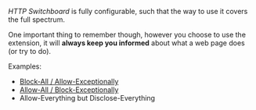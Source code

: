 _HTTP Switchboard_ is fully configurable, such that the way to use it covers the full spectrum.

One important thing to remember though, however you choose to use the extension, it will **always keep you informed** about what a web page does (or try to do).

Examples:

- [Block-All / Allow-Exceptionally](/gorhill/httpswitchboard/wiki/How-to-use-HTTP-Switchboard:-Two-opposing-views#the-block-allallow-exceptionally-approach)
- [Allow-All / Block-Exceptionally](/gorhill/httpswitchboard/wiki/How-to-use-HTTP-Switchboard:-Two-opposing-views#the-allow-allblock-exceptionally-approach)
- Allow-Everything but Disclose-Everything